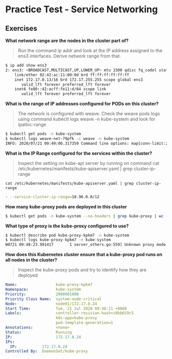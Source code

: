 # Practice Test - Service Networking

## Exercises

**What network range are the nodes in the cluster part of?**

> Run the command ip addr and look at the IP address assigned to the ens3 interfaces. Derive network range from that.

```bash
$ ip add show ens3
2: ens3: <BROADCAST,MULTICAST,UP,LOWER_UP> mtu 1500 qdisc fq_codel state UP group default qlen 1000
    link/ether 02:42:ac:11:00:0d brd ff:ff:ff:ff:ff:ff
    inet 172.17.0.13/16 brd 172.17.255.255 scope global ens3
       valid_lft forever preferred_lft forever
    inet6 fe80::42:acff:fe11:d/64 scope link
       valid_lft forever preferred_lft forever
```

**What is the range of IP addresses configured for PODs on this cluster?**

> The network is configured with weave. Check the weave pods logs using command kubectl logs <weave-pod-name> weave -n kube-system and look for ipalloc-range


```bash
$ kubectl get pods -n kube-system
$ kubectl logs weave-net-79pfk -c weave -n kube-system
INFO: 2020/07/21 09:49:00.317359 Command line options: map[conn-limit:200 datapath:datapath db-prefix:/weavedb/weave-net docker-api: expect-npc:true host-root:/host http-addr:127.0.0.1:6784 ipalloc-init:consensus=1 ipalloc-range:10.32.0.0/12 metrics-addr:0.0.0.0:6782 name:4e:0a:02:ba:02:64 nickname:node01 no-dns:true port:6783]
```

**What is the IP Range configured for the services within the cluster?**

> Inspect the setting on kube-api server by running on command cat /etc/kubernetes/manifests/kube-apiserver.yaml | grep cluster-ip-range

`cat /etc/kubernetes/manifests/kube-apiserver.yaml | grep cluster-ip-range`

```bash
- --service-cluster-ip-range=10.96.0.0/12
```

**How many kube-proxy pods are deployed in this cluster**

```bash
$ kubectl get pods -n kube-system --no-headers | grep kube-proxy | wc -l
```

**What type of proxy is the kube-proxy configured to use?**

```bash
$ kubectl describe pod kube-proxy-kpkm7 -n kube-system
$ kubectl logs kube-proxy-kpkm7 -n kube-system
W0721 09:48:23.991417       1 server_others.go:559] Unknown proxy mode "", assuming iptables proxy
```

**How does this Kubernetes cluster ensure that a kube-proxy pod runs on all nodes in the cluster?**

> Inspect the kube-proxy pods and try to identify how they are deployed

```yaml
Name:                 kube-proxy-kpkm7
Namespace:            kube-system
Priority:             2000001000
Priority Class Name:  system-node-critical
Node:                 node01/172.17.0.24
Start Time:           Tue, 21 Jul 2020 09:48:11 +0000
Labels:               controller-revision-hash=c8bb659c5
                      k8s-app=kube-proxy
                      pod-template-generation=1
Annotations:          <none>
Status:               Running
IP:                   172.17.0.24
IPs:
  IP:           172.17.0.24
Controlled By:  DaemonSet/kube-proxy
```
